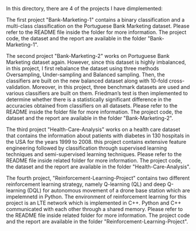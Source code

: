 In this directory, there are 4 of the projects I have dimplemented:

The first project "Bank-Marketing-1" contains a binary classification and a multi-class classification on the Portuguese Bank Marketing dataset. Please refer to the README file inside the folder for more information. The project code, the dataset and the report are available in the folder "Bank-Marketing-1".

The second project "Bank-Marketing-2" works on Portuguese Bank Marketing dataset again. However, since this dataset is highly imbalanced, in this project, I first rebalance the dataset using three methods Oversampling, Under-sampling and Balanced sampling. Then, the classifiers are built on the new balanced dataset along with 10-fold cross-validation. Moreover, in this project, three benchmark datasets are used and various classifiers are built on them. Friedman’s test is then implemented to determine whether there is a statistically significant difference in the accuracies obtained from classifiers on all datasets. Please refer to the README inside the folder file for more information. The project code, the dataset and the report are available in the folder "Bank-Marketing-2".

The third project "Health-Care-Analysis" works on a health care dataset that contains the information about patients with diabetes in 130 hospitals in the USA for the years 1999 to 2008. this project contains extensive feature engineering followed by classification through supervised learning techniques and semi-supervised learning techniques. Please refer to the README file inside related folder for more information. The project code, the dataset and the report are available in the folder "Health-Care-Analysis".

The fourth project, "Reinforcement-Learning-Project" contains two different reinforcement learning strategy, namely Q-learning (QL) and deep Q-learning (DQL) for autonomous movement of a drone base station which are impelemnetd in Python. The environment of reinforcement learning for this project is an LTE network which is implemented in C++. Python and C++ communicated with each other through a shared memory. Please refer to the README file inside related folder for more information. The project code and the report are available in the folder "Reinforcement-Learning-Project".
